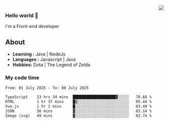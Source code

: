 <img align='right' src="https://github-readme-stats.vercel.app/api?username=jumodada&show_icons=true&theme=vue">

### Hello world 👋

I'm a Front-end developer 
    
## About
-  **Learning :** Java | NodeJs
-  **Languages :** Javascript | Java
-  **Hobbies:** Dota | The Legend of Zelda

### My code time

<!--START_SECTION:waka-->

```txt
From: 01 July 2025 - To: 08 July 2025

TypeScript    23 hrs 34 mins  ███████████████████▓░░░░░   78.68 %
HTML          1 hr 37 mins    █▒░░░░░░░░░░░░░░░░░░░░░░░   05.44 %
Vue.js        1 hr 2 mins     █░░░░░░░░░░░░░░░░░░░░░░░░   03.49 %
JSON          56 mins         ▓░░░░░░░░░░░░░░░░░░░░░░░░   03.14 %
Image (svg)   49 mins         ▓░░░░░░░░░░░░░░░░░░░░░░░░   02.74 %
```

<!--END_SECTION:waka-->
